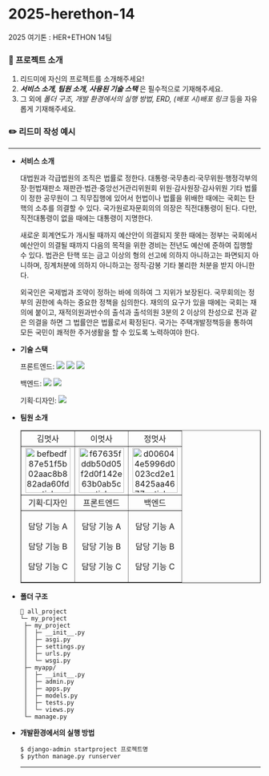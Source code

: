 # 2025-herethon-14
2025 여기톤 : HER+ETHON 14팀


### 📙 프로젝트 소개

1. 리드미에 자신의 프로젝트를 소개해주세요!
2. **_서비스 소개, 팀원 소개, 사용된 기술 스택_** 은 필수적으로 기재해주세요.
3. 그 외에 _폴더 구조, 개발 환경에서의 실행 방법, ERD, (배포 시)배포 링크_ 등을 자유롭게 기재해주세요.

### ✏️ 리드미 작성 예시

<hr/>

- **서비스 소개**

  대법원과 각급법원의 조직은 법률로 정한다. 대통령·국무총리·국무위원·행정각부의 장·헌법재판소 재판관·법관·중앙선거관리위원회 위원·감사원장·감사위원 기타 법률이 정한 공무원이 그 직무집행에 있어서 헌법이나 법률을 위배한 때에는 국회는 탄핵의 소추를 의결할 수 있다. 국가원로자문회의의 의장은 직전대통령이 된다. 다만, 직전대통령이 없을 때에는 대통령이 지명한다.

  새로운 회계연도가 개시될 때까지 예산안이 의결되지 못한 때에는 정부는 국회에서 예산안이 의결될 때까지 다음의 목적을 위한 경비는 전년도 예산에 준하여 집행할 수 있다. 법관은 탄핵 또는 금고 이상의 형의 선고에 의하지 아니하고는 파면되지 아니하며, 징계처분에 의하지 아니하고는 정직·감봉 기타 불리한 처분을 받지 아니한다.

  외국인은 국제법과 조약이 정하는 바에 의하여 그 지위가 보장된다. 국무회의는 정부의 권한에 속하는 중요한 정책을 심의한다. 재의의 요구가 있을 때에는 국회는 재의에 붙이고, 재적의원과반수의 출석과 출석의원 3분의 2 이상의 찬성으로 전과 같은 의결을 하면 그 법률안은 법률로서 확정된다. 국가는 주택개발정책등을 통하여 모든 국민이 쾌적한 주거생활을 할 수 있도록 노력하여야 한다.

- **기술 스택**

  <span>프론트엔드: </span> <img src="https://img.shields.io/badge/html-E34F26?style=for-the-badge&logo=html5&logoColor=white"> <img src="https://img.shields.io/badge/css-1572B6?style=for-the-badge&logo=css3&logoColor=white"> <img src="https://img.shields.io/badge/javascript-F7DF1E?style=for-the-badge&logo=javascript&logoColor=black">

  <span>백엔드: </span><img src="https://img.shields.io/badge/python-3776AB?style=for-the-badge&logo=python&logoColor=white"> <img src="https://img.shields.io/badge/django-092E20?style=for-the-badge&logo=Django&logoColor=white">

  <span>기획·디자인: </span> <img src="https://img.shields.io/badge/figma-F24E1E?style=for-the-badge&logo=figma&logoColor=white">

- **팀원 소개**
  <table border="" cellspacing="0" cellpadding="0" width="100%">
  <tr width="100%">
  <td align="center">김멋사</a></td>
  <td align="center">이멋사</a></td>
  <td  align="center">정멋사</a></td>
  </tr>
  <tr width="100%">
  <td  align="center"><a href="https://imgbb.com/"><img src="https://i.ibb.co/sWXnzcJ/befbedf87e51f5b02aac8b882ada60fd-sticker.png" alt="befbedf87e51f5b02aac8b882ada60fd-sticker" border="0" width="90px"></a></td>
  <td  align="center"><a href="https://imgbb.com/"><img src="https://i.ibb.co/MRr1QMW/f67635fddb50d05f2d0f142e63b0ab5c-sticker.png" alt="f67635fddb50d05f2d0f142e63b0ab5c-sticker" border="0" width="90px"></a></td>
  <td  align="center"><a href="https://imgbb.com/"><img src="https://i.ibb.co/2KDG82L/d006044e5996d0023cd2e18425aa4677-sticker.png" alt="d006044e5996d0023cd2e18425aa4677-sticker" border="0" width="90px"></a></td>
  </tr>
  <tr width="100%">
  <td  align="center">기획·디자인</td>
  <td  align="center">프론트엔드</td>
  <td  align="center">백엔드</td>
     </tr>
      <tr width="100%">
          <td  align="center"><p>담당 기능 A</p><p>담당 기능 B</p><p>담당 기능 C</p></td>
           <td  align="center"><p>담당 기능 A</p><p>담당 기능 B</p><p>담당 기능 C</p></td>
            <td  align="center"><p>담당 기능 A</p><p>담당 기능 B</p><p>담당 기능 C</p></td>
     </tr>
  </table>

- **폴더 구조**

  ```
  📂 all_project
  └─ my_project
   ├─ my_project
   │  ├─ __init__.py
   │  ├─ asgi.py
   │  ├─ settings.py
   │  ├─ urls.py
   │  └─ wsgi.py
   ├─ myapp/
   │  ├─ __init__.py
   │  ├─ admin.py
   │  ├─ apps.py
   │  ├─ models.py
   │  ├─ tests.py
   │  └─ views.py
   └─ manage.py
  ```

- **개발환경에서의 실행 방법**
  ```
  $ django-admin startproject 프로젝트명
  $ python manage.py runserver
  ```
  <hr/>
